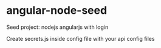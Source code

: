 # angular-node-seed
Seed project: nodejs angularjs with login

Create secrets.js inside config file with your api config files
